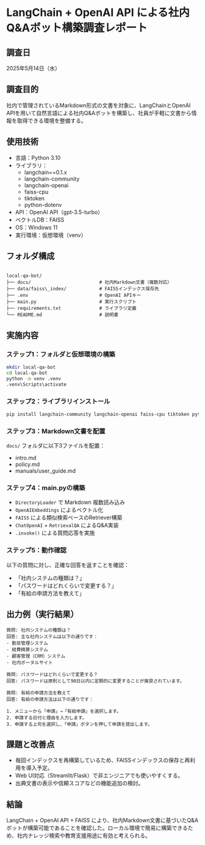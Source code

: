 # LangChain + OpenAI API による社内Q&Aボット構築調査レポート

## 調査日

2025年5月14日（水）

## 調査目的

社内で管理されているMarkdown形式の文書を対象に、LangChainとOpenAI APIを用いて自然言語による社内Q&Aボットを構築し、社員が手軽に文書から情報を取得できる環境を整備する。

## 使用技術

- 言語：Python 3.10
- ライブラリ：
  - langchain==0.1.x
  - langchain-community
  - langchain-openai
  - faiss-cpu
  - tiktoken
  - python-dotenv
- API：OpenAI API（gpt-3.5-turbo）
- ベクトルDB：FAISS
- OS：Windows 11
- 実行環境：仮想環境（venv）

## フォルダ構成

```

local-qa-bot/
├── docs/                         # 社内Markdown文書（複数対応）
├── data/faiss\_index/            # FAISSインデックス保存先
├── .env                          # OpenAI APIキー
├── main.py                       # 実行スクリプト
├── requirements.txt              # ライブラリ定義
└── README.md                     # 説明書

````

## 実施内容

### ステップ1：フォルダと仮想環境の構築

```bash
mkdir local-qa-bot
cd local-qa-bot
python -m venv .venv
.venv\Scripts\activate
````

### ステップ2：ライブラリインストール

```bash
pip install langchain-community langchain-openai faiss-cpu tiktoken python-dotenv
```

### ステップ3：Markdown文書を配置

`docs/` フォルダに以下3ファイルを配置：

* intro.md
* policy.md
* manuals/user\_guide.md

### ステップ4：main.pyの構築

* `DirectoryLoader` で Markdown 複数読み込み
* `OpenAIEmbeddings` によるベクトル化
* `FAISS` による類似検索ベースのRetriever構築
* `ChatOpenAI` + `RetrievalQA` によるQ\&A実装
* `.invoke()` による質問応答を実施

### ステップ5：動作確認

以下の質問に対し、正確な回答を返すことを確認：

* 「社内システムの種類は？」
* 「パスワードはどれくらいで変更する？」
* 「有給の申請方法を教えて」

## 出力例（実行結果）

```
質問: 社内システムの種類は？
回答: 主な社内システムは以下の通りです：
- 勤怠管理システム
- 経費精算システム
- 顧客管理（CRM）システム
- 社内ポータルサイト

質問: パスワードはどれくらいで変更する？
回答: パスワードは原則として90日以内に定期的に変更することが推奨されています。

質問: 有給の申請方法を教えて
回答: 有給の申請方法は以下の通りです：

1. メニューから「申請」→「有給申請」を選択します。
2. 申請する日付と理由を入力します。
3. 申請する上司を選択し、「申請」ボタンを押して申請を提出します。
```

## 課題と改善点

* 毎回インデックスを再構築しているため、FAISSインデックスの保存と再利用を導入予定。
* Web UI対応（Streamlit/Flask）で非エンジニアでも使いやすくする。
* 出典文書の表示や信頼スコアなどの機能追加の検討。

## 結論

LangChain + OpenAI API + FAISS により、社内Markdown文書に基づいたQ\&Aボットが構築可能であることを確認した。ローカル環境で簡易に構築できるため、社内ナレッジ検索や教育支援用途に有効と考えられる。